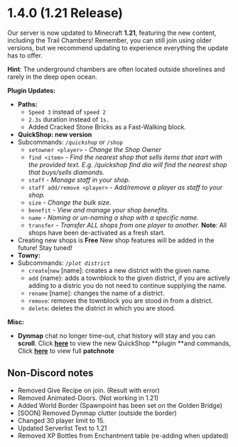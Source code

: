 # 1.4.0 (1.21 Release)

&#x20;Our server is now updated to Minecraft **1.21**, featuring the new content, including the Trail Chambers! Remember, you can still join using older versions, but we recommend updating to experience everything the update has to offer.

**Hint**: The underground chambers are often located outside shorelines and rarely in the deep open ocean.

**Plugin Updates:**

* **Paths:**
  * `Speed 3` instead of `speed 2`
  * `2.3s` duration instead of `1s.`
  * Added Cracked Stone Bricks as a Fast-Walking block.
* **QuickShop: new version**
* Subcommands: _`/quickshop`_ or `/shop`
  * `setowner <player>` - _Change the Shop Owner_
  * `find <item>` - _Find the nearest shop that sells items that start with the provided text. E.g. /quickshop find dia will find the nearest shop that buys/sells diamonds._
  * `staff` - _Manage staff in your shop._
  * `staff add/remove <player>` - _Add/remove a player as staff to your shop._
  * `size` - _Change the bulk size._
  * `benefit` - _View and manage your shop benefits._
  * `name` - _Naming or un-naming a shop with a specific name._
  * `transfer` - _Transfer ALL shops from one player to another._ **Note**: All shops have been de-activated as a fresh start.
* Creating new shops is **Free** New shop features will be added in the future! Stay tuned!
* **Towny:**&#x20;
* Subcommands: _`/plot district`_
  * `create`|`new` \[name]: creates a new district with the given name.
  * `add` {name}: adds a townblock to the given district, if you are actively adding to a distric you do not need to continue supplying the name.
  * `rename` \[name]: changes the name of a district.
  * `remove`: removes the townblock you are stood in from a district.
  * `delete`: deletes the district in which you are stood.

**Misc:**

* **Dynmap** chat no longer time-out, chat history will stay and you can **scroll**. Click [**here**](https://modrinth.com/plugin/quickshop-hikari) to view the new QuickShop \*\*plugin \*\*and commands, Click [**here**](https://wiki.nordics.world/misc/changelog-updates/1.4-1.21-update/1.4.0-1.21-release) to view full **patchnote**

## Non-Discord notes

* Removed Give Recipe on join. (Result with error)
* Removed Animated-Doors. (Not working in 1.21)
* Added World Border (Spawnpoint has been set on the Golden Bridge)
* \[SOON] Removed Dynmap clutter (outside the border)
* Changed 30 player limit to 15.
* Updated Serverlist Text to 1.21
* Removed XP Bottles from Enchantment table (re-adding when updated)



